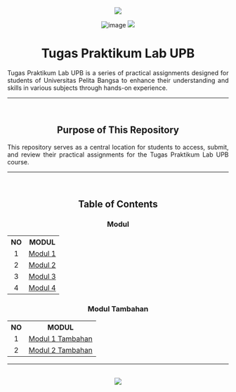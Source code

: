 <div align=center>

<img src="https://capsule-render.vercel.app/api?type=waving&height=100&color=20:06D001,100:F0F0F0&section=footer&reversal=false&textBg=false&fontAlignY=50&descAlign=48&descAlignY=59"/>

![image](https://github.com/user-attachments/assets/d0c98333-7857-4785-892d-ef7a7f38ffd8)
<img src="https://capsule-render.vercel.app/api?type=waving&height=100&color=20:06D001,100:F0F0F0&section=header&reversal=false&textBg=false&fontAlignY=50&descAlign=48&descAlignY=59"/>

# Tugas Praktikum Lab UPB

<div align=justify>
  
Tugas Praktikum Lab UPB is a series of practical assignments designed for students of Universitas Pelita Bangsa to enhance their understanding and skills in various subjects through hands-on experience.

<hr><br>

<div align=center>
  
## Purpose of This Repository

<div align=justify>

This repository serves as a central location for students to access, submit, and review their practical assignments for the Tugas Praktikum Lab UPB course.

<hr><br>

<div align=center>

## Table of Contents

### Modul

  <table>
    <tr>
      <th>NO</th>
      <th>MODUL</th>
    </tr>
    <tr>
      <td align=center>1</td>
      <td><a href="https://github.com/guanshiyin28/Tugas-Praktikum-Lab-UPB/tree/master/1.%20Modul%201">Modul 1</a></td>
    </tr>
    <tr>
      <td align=center>2</td>
      <td><a href="https://github.com/guanshiyin28/Tugas-Praktikum-Lab-UPB/tree/master/2.%20Modul%202">Modul 2</a></td>
    </tr>
    <tr>
      <td align=center>3</td>
      <td><a href="https://github.com/guanshiyin28/Tugas-Praktikum-Lab-UPB/tree/master/3.%20Modul%203">Modul 3</a></td>
    </tr>
    <tr>
      <td align=center>4</td>
      <td><a href="https://github.com/guanshiyin28/Tugas-Praktikum-Lab-UPB/tree/master/4.%20Modul%204">Modul 4</a></td>
    </tr>
  </table>

### Modul Tambahan

  <table>
    <tr>
      <th>NO</th>
      <th>MODUL</th>
    </tr>
    <tr>
      <td align=center>1</td>
      <td><a href="https://github.com/guanshiyin28/Tugas-Praktikum-Lab-UPB/tree/master/1.1.%20Modul%201%20Tambahan">Modul 1 Tambahan</a></td>
    </tr>
    <tr>
      <td align=center>2</td>
      <td><a href="https://github.com/guanshiyin28/Tugas-Praktikum-Lab-UPB/tree/master/2.2.%20Modul%202%20Tambahan">Modul 2 Tambahan</a></td>
    </tr>
  </table>

<hr><br>

<a href="https://www.instagram.com/guanshiyin_/">
  <img src="https://capsule-render.vercel.app/api?type=waving&height=200&color=20:06D001,100:F0F0F0&section=footer&reversal=false&textBg=false&fontAlignY=50&descAlign=48&descAlignY=59"/>
</a>

